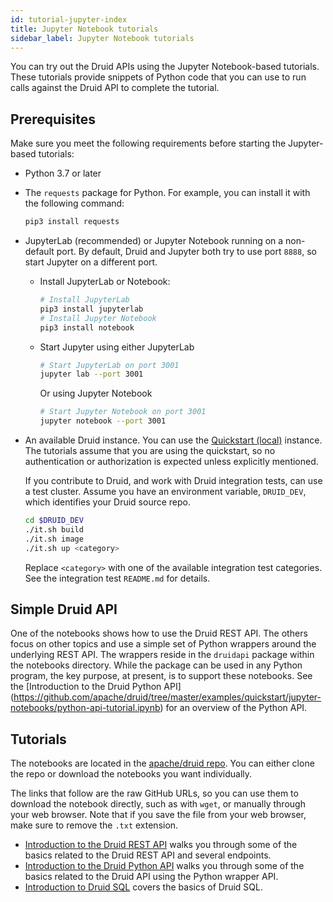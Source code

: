 ```yaml
---
id: tutorial-jupyter-index
title: Jupyter Notebook tutorials
sidebar_label: Jupyter Notebook tutorials
---
```


<!--
  ~ Licensed to the Apache Software Foundation (ASF) under one
  ~ or more contributor license agreements.  See the NOTICE file
  ~ distributed with this work for additional information
  ~ regarding copyright ownership.  The ASF licenses this file
  ~ to you under the Apache License, Version 2.0 (the
  ~ "License"); you may not use this file except in compliance
  ~ with the License.  You may obtain a copy of the License at
  ~
  ~   http://www.apache.org/licenses/LICENSE-2.0
  ~
  ~ Unless required by applicable law or agreed to in writing,
  ~ software distributed under the License is distributed on an
  ~ "AS IS" BASIS, WITHOUT WARRANTIES OR CONDITIONS OF ANY
  ~ KIND, either express or implied.  See the License for the
  ~ specific language governing permissions and limitations
  ~ under the License.
  -->

<!-- tutorial-jupyter-index.md and examples/quickstart/juptyer-notebooks/README.md
    share a lot of the same content. If you make a change in one place, update the other
    too. -->

You can try out the Druid APIs using the Jupyter Notebook-based tutorials. These
tutorials provide snippets of Python code that you can use to run calls against
the Druid API to complete the tutorial.

## Prerequisites

Make sure you meet the following requirements before starting the Jupyter-based tutorials:

- Python 3.7 or later

- The `requests` package for Python. For example, you can install it with the following command:

   ```bash
   pip3 install requests
   ```

- JupyterLab (recommended) or Jupyter Notebook running on a non-default port. By default, Druid
  and Jupyter both try to use port `8888`, so start Jupyter on a different port.


  - Install JupyterLab or Notebook:

    ```bash
    # Install JupyterLab
    pip3 install jupyterlab
    # Install Jupyter Notebook
    pip3 install notebook
    ```
  - Start Jupyter using either JupyterLab
    ```bash
    # Start JupyterLab on port 3001
    jupyter lab --port 3001
    ```

    Or using Jupyter Notebook
    ```bash
    # Start Jupyter Notebook on port 3001
    jupyter notebook --port 3001
    ```

- An available Druid instance. You can use the [Quickstart (local)](./index.md) instance. The tutorials
  assume that you are using the quickstart, so no authentication or authorization
  is expected unless explicitly mentioned.

  If you contribute to Druid, and work with Druid integration tests, can use a test cluster.
  Assume you have an environment variable, `DRUID_DEV`, which identifies your Druid source repo.

  ```bash
  cd $DRUID_DEV
  ./it.sh build
  ./it.sh image
  ./it.sh up <category>
  ```

  Replace `<category>` with one of the available integration test categories. See the integration
  test `README.md` for details.

## Simple Druid API

One of the notebooks shows how to use the Druid REST API. The others focus on other
topics and use a simple set of Python wrappers around the underlying REST API. The
wrappers reside in the `druidapi` package within the notebooks directory. While the package
can be used in any Python program, the key purpose, at present, is to support these
notebooks. See the [Introduction to the Druid Python API]
(https://github.com/apache/druid/tree/master/examples/quickstart/jupyter-notebooks/python-api-tutorial.ipynb)
for an overview of the Python API.

## Tutorials

The notebooks are located in the [apache/druid repo](https://github.com/apache/druid/tree/master/examples/quickstart/jupyter-notebooks/). You can either clone the repo or download the notebooks you want individually.

The links that follow are the raw GitHub URLs, so you can use them to download the notebook directly, such as with `wget`, or manually through your web browser. Note that if you save the file from your web browser, make sure to remove the `.txt` extension.

- [Introduction to the Druid REST API](
  https://raw.githubusercontent.com/apache/druid/master/examples/quickstart/jupyter-notebooks/api-tutorial.ipynb)
  walks you through some of the basics related to the Druid REST API and several endpoints.
- [Introduction to the Druid Python API](
  https://raw.githubusercontent.com/apache/druid/master/examples/quickstart/jupyter-notebooks/Python_API_Tutorial.ipynb)
  walks you through some of the basics related to the Druid API using the Python wrapper API.
- [Introduction to Druid SQL](https://raw.githubusercontent.com/apache/druid/master/examples/quickstart/jupyter-notebooks/sql-tutorial.ipynb) covers the basics of Druid SQL.
